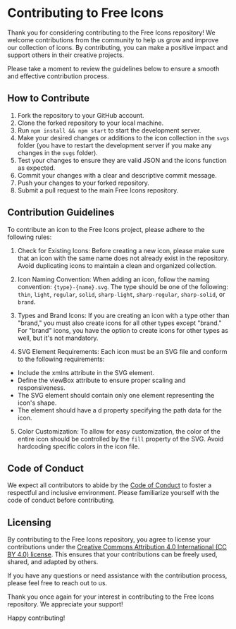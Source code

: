 # Contributing to Free Icons

Thank you for considering contributing to the Free Icons repository! We welcome contributions from the community to help us grow and improve our collection of icons. By contributing, you can make a positive impact and support others in their creative projects.

Please take a moment to review the guidelines below to ensure a smooth and effective contribution process.

## How to Contribute

1. Fork the repository to your GitHub account.
2. Clone the forked repository to your local machine.
3. Run `npm install && npm start` to start the development server.
4. Make your desired changes or additions to the icon collection in the `svgs` folder (you have to restart the development server if you make any changes in the `svgs` folder).
5. Test your changes to ensure they are valid JSON and the icons function as expected.
6. Commit your changes with a clear and descriptive commit message.
7. Push your changes to your forked repository.
8. Submit a pull request to the main Free Icons repository.

## Contribution Guidelines

To contribute an icon to the Free Icons project, please adhere to the following rules:

1. Check for Existing Icons: Before creating a new icon, please make sure that an icon with the same name does not already exist in the repository. Avoid duplicating icons to maintain a clean and organized collection.

2. Icon Naming Convention: When adding an icon, follow the naming convention: `{type}-{name}.svg`. The type should be one of the following: `thin`, `light`, `regular`, `solid`, `sharp-light`, `sharp-regular`, `sharp-solid`, or `brand`.

3. Types and Brand Icons: If you are creating an icon with a type other than "brand," you must also create icons for all other types except "brand." For "brand" icons, you have the option to create icons for other types as well, but it's not mandatory.

4. SVG Element Requirements: Each icon must be an SVG file and conform to the following requirements:

- Include the xmlns attribute in the SVG element.
- Define the viewBox attribute to ensure proper scaling and responsiveness.
- The SVG element should contain only one <path> element representing the icon's shape.
- The <path> element should have a d property specifying the path data for the icon.

5. Color Customization: To allow for easy customization, the color of the entire icon should be controlled by the `fill` property of the SVG. Avoid hardcoding specific colors in the icon file.

## Code of Conduct

We expect all contributors to abide by the [Code of Conduct](CODE_OF_CONDUCT.md) to foster a respectful and inclusive environment. Please familiarize yourself with the code of conduct before contributing.

## Licensing

By contributing to the Free Icons repository, you agree to license your contributions under the [Creative Commons Attribution 4.0 International (CC BY 4.0) license](LICENSE). This ensures that your contributions can be freely used, shared, and adapted by others.

If you have any questions or need assistance with the contribution process, please feel free to reach out to us.

Thank you once again for your interest in contributing to the Free Icons repository. We appreciate your support!

Happy contributing!
